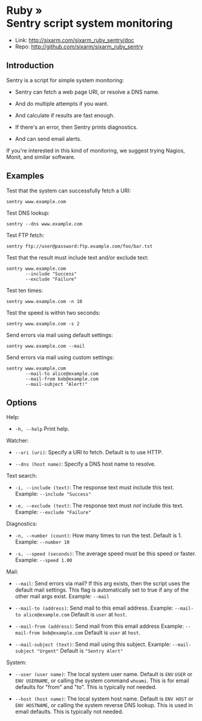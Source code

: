 # Ruby » <br> Sentry script system monitoring

* Link: <http://sixarm.com/sixarm_ruby_sentry/doc>
* Repo: <http://github.com/sixarm/sixarm_ruby_sentry>
<!--HEADER-SHUT-->


## Introduction


Sentry is a script for simple system monitoring:

  * Sentry can fetch a web page URI, or resolve a DNS name.

  * And do multiple attempts if you want.

  * And calculate if results are fast enough.

  * If there's an error, then Sentry prints diagnostics.

  * And can send email alerts.

If you're interested in this kind of monitoring,
we suggest trying Nagios, Monit, and similar software.


## Examples


Test that the system can successfully fetch a URI:

    sentry www.example.com

Test DNS lookup:

    sentry --dns www.example.com

Test FTP fetch:

    sentry ftp://user@password:ftp.example.com/foo/bar.txt

Test that the result must include text and/or exclude text:

    sentry www.example.com
           --include "Success"
           --exclude "Failure"

Test ten times:

    sentry www.example.com -n 10

Test the speed is within two seconds:

    sentry www.example.com -s 2

Send errors via mail using default settings:

    sentry www.example.com --mail

Send errors via mail using custom settings:

    sentry www.example.com
           --mail-to alice@example.com
           --mail-from bob@example.com
           --mail-subject "Alert!"


## Options


Help:

  * `-h, --help`              Print help.


Watcher:

  * `--uri (uri)`:            Specify a URI to fetch. Default is to use HTTP.

  * `--dns (host name)`:      Specify a DNS host name to resolve.


Text search:

  * `-i, --include (text)`:   The response text must include this text.
                              Example: `--include "Success"`

  * `-e, --exclude (text)`:   The response text must *not* include this text.
                              Example: `--exclude "Failure"`

Diagnostics:

  * `-n, --number (count)`:   How many times to run the test. Default is 1.
                              Example: `--number 10`

  * `-s, --speed (seconds)`:  The average speed must be this speed or faster.
                              Example: `--speed 1.00`


Mail:

  * `--mail`:                 Send errors via mail? If this arg exists,
                              then the script uses the default mail settings.
                              This flag is automatically set to true if any of
                              the other mail args exist.
                              Example: `--mail`

  * `--mail-to (address)`:    Send mail to this email address.
                              Example: `--mail-to alice@example.com`
                              Default is `user` at `host`.

  * `--mail-from (address)`:  Send mail from this email address
                              Example: `--mail-from bob@example.com`
                              Default is `user` at `host`.

  * `--mail-subject (text)`:  Send mail using this subject.
                              Example: `--mail-subject "Urgent"`
                              Default is `"Sentry Alert"`


System:

  * `--user (user name)`:     The local system user name.
                              Default is `ENV` `USER` or `ENV USERNAME`,
                              or calling the system command `whoami`.
                              This is for email defaults for "from" and "to".
                              This is typically not needed.

  * `--host (host name)`:     The local system host name.
                              Default is `ENV HOST` or `ENV HOSTNAME`,
                              or calling the system reverse DNS lookup.
                              This is used in email defaults.
                              This is typically not needed.
